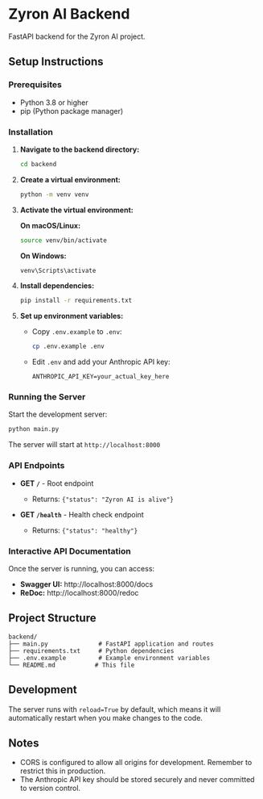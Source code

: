 # Zyron AI Backend

FastAPI backend for the Zyron AI project.

## Setup Instructions

### Prerequisites

- Python 3.8 or higher
- pip (Python package manager)

### Installation

1. **Navigate to the backend directory:**
   ```bash
   cd backend
   ```

2. **Create a virtual environment:**
   ```bash
   python -m venv venv
   ```

3. **Activate the virtual environment:**

   **On macOS/Linux:**
   ```bash
   source venv/bin/activate
   ```

   **On Windows:**
   ```bash
   venv\Scripts\activate
   ```

4. **Install dependencies:**
   ```bash
   pip install -r requirements.txt
   ```

5. **Set up environment variables:**
   - Copy `.env.example` to `.env`:
     ```bash
     cp .env.example .env
     ```
   - Edit `.env` and add your Anthropic API key:
     ```
     ANTHROPIC_API_KEY=your_actual_key_here
     ```

### Running the Server

Start the development server:

```bash
python main.py
```

The server will start at `http://localhost:8000`

### API Endpoints

- **GET `/`** - Root endpoint
  - Returns: `{"status": "Zyron AI is alive"}`

- **GET `/health`** - Health check endpoint
  - Returns: `{"status": "healthy"}`

### Interactive API Documentation

Once the server is running, you can access:

- **Swagger UI:** http://localhost:8000/docs
- **ReDoc:** http://localhost:8000/redoc

## Project Structure

```
backend/
├── main.py              # FastAPI application and routes
├── requirements.txt     # Python dependencies
├── .env.example         # Example environment variables
└── README.md           # This file
```

## Development

The server runs with `reload=True` by default, which means it will automatically restart when you make changes to the code.

## Notes

- CORS is configured to allow all origins for development. Remember to restrict this in production.
- The Anthropic API key should be stored securely and never committed to version control.
